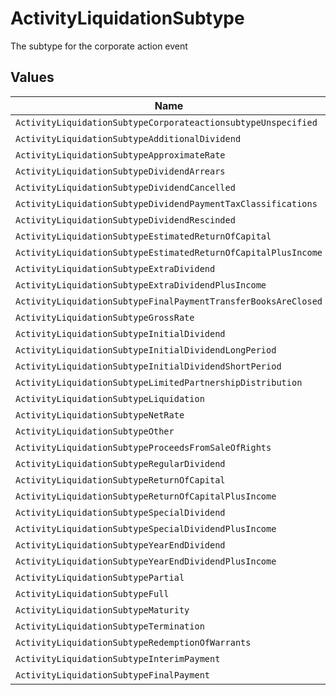 # ActivityLiquidationSubtype

The subtype for the corporate action event


## Values

| Name                                                           | Value                                                          |
| -------------------------------------------------------------- | -------------------------------------------------------------- |
| `ActivityLiquidationSubtypeCorporateactionsubtypeUnspecified`  | CORPORATEACTIONSUBTYPE_UNSPECIFIED                             |
| `ActivityLiquidationSubtypeAdditionalDividend`                 | ADDITIONAL_DIVIDEND                                            |
| `ActivityLiquidationSubtypeApproximateRate`                    | APPROXIMATE_RATE                                               |
| `ActivityLiquidationSubtypeDividendArrears`                    | DIVIDEND_ARREARS                                               |
| `ActivityLiquidationSubtypeDividendCancelled`                  | DIVIDEND_CANCELLED                                             |
| `ActivityLiquidationSubtypeDividendPaymentTaxClassifications`  | DIVIDEND_PAYMENT_TAX_CLASSIFICATIONS                           |
| `ActivityLiquidationSubtypeDividendRescinded`                  | DIVIDEND_RESCINDED                                             |
| `ActivityLiquidationSubtypeEstimatedReturnOfCapital`           | ESTIMATED_RETURN_OF_CAPITAL                                    |
| `ActivityLiquidationSubtypeEstimatedReturnOfCapitalPlusIncome` | ESTIMATED_RETURN_OF_CAPITAL_PLUS_INCOME                        |
| `ActivityLiquidationSubtypeExtraDividend`                      | EXTRA_DIVIDEND                                                 |
| `ActivityLiquidationSubtypeExtraDividendPlusIncome`            | EXTRA_DIVIDEND_PLUS_INCOME                                     |
| `ActivityLiquidationSubtypeFinalPaymentTransferBooksAreClosed` | FINAL_PAYMENT_TRANSFER_BOOKS_ARE_CLOSED                        |
| `ActivityLiquidationSubtypeGrossRate`                          | GROSS_RATE                                                     |
| `ActivityLiquidationSubtypeInitialDividend`                    | INITIAL_DIVIDEND                                               |
| `ActivityLiquidationSubtypeInitialDividendLongPeriod`          | INITIAL_DIVIDEND_LONG_PERIOD                                   |
| `ActivityLiquidationSubtypeInitialDividendShortPeriod`         | INITIAL_DIVIDEND_SHORT_PERIOD                                  |
| `ActivityLiquidationSubtypeLimitedPartnershipDistribution`     | LIMITED_PARTNERSHIP_DISTRIBUTION                               |
| `ActivityLiquidationSubtypeLiquidation`                        | LIQUIDATION                                                    |
| `ActivityLiquidationSubtypeNetRate`                            | NET_RATE                                                       |
| `ActivityLiquidationSubtypeOther`                              | OTHER                                                          |
| `ActivityLiquidationSubtypeProceedsFromSaleOfRights`           | PROCEEDS_FROM_SALE_OF_RIGHTS                                   |
| `ActivityLiquidationSubtypeRegularDividend`                    | REGULAR_DIVIDEND                                               |
| `ActivityLiquidationSubtypeReturnOfCapital`                    | RETURN_OF_CAPITAL                                              |
| `ActivityLiquidationSubtypeReturnOfCapitalPlusIncome`          | RETURN_OF_CAPITAL_PLUS_INCOME                                  |
| `ActivityLiquidationSubtypeSpecialDividend`                    | SPECIAL_DIVIDEND                                               |
| `ActivityLiquidationSubtypeSpecialDividendPlusIncome`          | SPECIAL_DIVIDEND_PLUS_INCOME                                   |
| `ActivityLiquidationSubtypeYearEndDividend`                    | YEAR_END_DIVIDEND                                              |
| `ActivityLiquidationSubtypeYearEndDividendPlusIncome`          | YEAR_END_DIVIDEND_PLUS_INCOME                                  |
| `ActivityLiquidationSubtypePartial`                            | PARTIAL                                                        |
| `ActivityLiquidationSubtypeFull`                               | FULL                                                           |
| `ActivityLiquidationSubtypeMaturity`                           | MATURITY                                                       |
| `ActivityLiquidationSubtypeTermination`                        | TERMINATION                                                    |
| `ActivityLiquidationSubtypeRedemptionOfWarrants`               | REDEMPTION_OF_WARRANTS                                         |
| `ActivityLiquidationSubtypeInterimPayment`                     | INTERIM_PAYMENT                                                |
| `ActivityLiquidationSubtypeFinalPayment`                       | FINAL_PAYMENT                                                  |